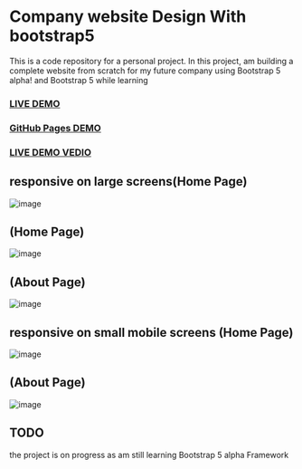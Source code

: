 # Company website Design With bootstrap5

This is a code repository for a personal project. 
In this project, am building a complete website from scratch 
for my future company using Bootstrap 5 alpha! and Bootstrap 5 while learning 

 ### <a href="https://company-webside-bootsrap5.netlify.app/">LIVE DEMO</a>


### <a href="https://saddamarbaa.github.io/company-website-design-bootstrap5/">GitHub Pages DEMO</a>


 
### <a href="https://www.loom.com/share/23484b8752184488857fe986326fffea">LIVE DEMO VEDIO</a>
 

## responsive on large screens(Home Page)

![image](https://user-images.githubusercontent.com/51326421/104223576-69a18800-5476-11eb-8b01-1a85be03500b.png)


## (Home Page)
![image](https://user-images.githubusercontent.com/51326421/104223473-424abb00-5476-11eb-895e-1aa4dbfdca21.png)


## (About Page)
![image](https://user-images.githubusercontent.com/51326421/104224378-7bcff600-5477-11eb-8dd1-22b040408376.png)



## responsive on small mobile screens (Home Page)

![image](https://user-images.githubusercontent.com/51326421/104224589-ca7d9000-5477-11eb-8042-2a39cd023f93.png)


## (About Page)

![image](https://user-images.githubusercontent.com/51326421/104224984-55f72100-5478-11eb-96d9-da9e8252b6cc.png)


## TODO
the project is on progress as am still learning Bootstrap 5 alpha Framework
